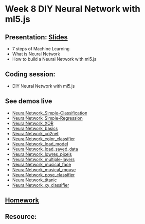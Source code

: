 # Week 8 DIY Neural Network with ml5.js

## Presentation: [Slides](https://docs.google.com/presentation/d/1PkU1P8kFvpEr3JoR0cYCyZ-HmZ3CXeeVoKXHWQc7TWk/edit?usp=sharing)
- 7 steps of Machine Learning
- What is Neural Network
- How to build a Neural Network with ml5.js

## Coding session:
- DIY Neural Network with ml5.js

## See demos live
- [NeuralNetwork_Simple-Classification](./NeuralNetwork_Simple-Classification)
- [NeuralNetwork_Simple-Regression](./NeuralNetwork_Simple-Regression)
- [NeuralNetwork_XOR](./NeuralNetwork_XOR)
- [NeuralNetwork_basics](./NeuralNetwork_basics)
- [NeuralNetwork_co2net](./NeuralNetwork_co2net)
- [NeuralNetwork_color_classifier](./NeuralNetwork_color_classifier)
- [NeuralNetwork_load_model](./NeuralNetwork_load_model)
- [NeuralNetwork_load_saved_data](./NeuralNetwork_load_saved_data)
- [NeuralNetwork_lowres_pixels](./NeuralNetwork_lowres_pixels)
- [NeuralNetwork_multiple-layers](./NeuralNetwork_multiple-layers)
- [NeuralNetwork_musical_face](./NeuralNetwork_musical_face)
- [NeuralNetwork_musical_mouse](./NeuralNetwork_musical_mouse)
- [NeuralNetwork_pose_classifier](./NeuralNetwork_pose_classifier)
- [NeuralNetwork_titanic](./NeuralNetwork_titanic)
- [NeuralNetwork_xy_classifier](./NeuralNetwork_xy_classifier)

## [Homework](https://github.com/yining1023/machine-learning-for-the-web/wiki/Week-8-2019-Fall)

## Resource:

